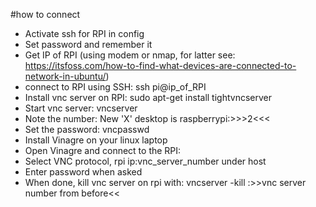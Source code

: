 #how to connect
- Activate ssh for RPI in config
- Set password and remember it
- Get IP of RPI (using modem or nmap, for latter see: https://itsfoss.com/how-to-find-what-devices-are-connected-to-network-in-ubuntu/)
- connect to RPI using SSH: ssh pi@ip_of_RPI
- Install vnc server on RPI: sudo apt-get install tightvncserver
- Start vnc server: vncserver
- Note the number: New 'X' desktop is raspberrypi:>>>2<<< 
- Set the password: vncpasswd
- Install Vinagre on your linux laptop
- Open Vinagre and connect to the RPI:
- Select VNC protocol, rpi ip:vnc_server_number under host
- Enter password when asked
- When done, kill vnc server on rpi with: vncserver -kill :>>vnc server number from before<<
